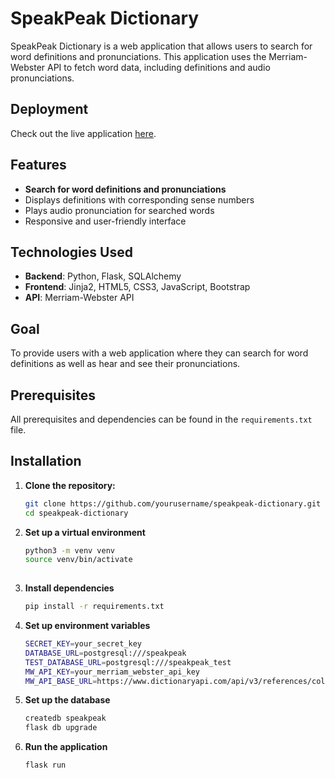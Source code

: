# SpeakPeak Dictionary

SpeakPeak Dictionary is a web application that allows users to search for word definitions and pronunciations. This application uses the Merriam-Webster API to fetch word data, including definitions and audio pronunciations.

## Deployment

Check out the live application [here](https://speakpeak.onrender.com/words/search).

## Features

- **Search for word definitions and pronunciations**
- Displays definitions with corresponding sense numbers
- Plays audio pronunciation for searched words
- Responsive and user-friendly interface

## Technologies Used

- **Backend**: Python, Flask, SQLAlchemy
- **Frontend**: Jinja2, HTML5, CSS3, JavaScript, Bootstrap
- **API**: Merriam-Webster API

## Goal

To provide users with a web application where they can search for word definitions as well as hear and see their pronunciations.

## Prerequisites

All prerequisites and dependencies can be found in the `requirements.txt` file.

## Installation

1. **Clone the repository:**

   ```sh
   git clone https://github.com/yourusername/speakpeak-dictionary.git
   cd speakpeak-dictionary

2. **Set up a virtual environment**

   ```sh
   python3 -m venv venv
   source venv/bin/activate 
 
3. **Install dependencies**
   
   ```sh
   pip install -r requirements.txt

4. **Set up environment variables**

   ```sh
   SECRET_KEY=your_secret_key
   DATABASE_URL=postgresql:///speakpeak
   TEST_DATABASE_URL=postgresql:///speakpeak_test
   MW_API_KEY=your_merriam_webster_api_key
   MW_API_BASE_URL=https://www.dictionaryapi.com/api/v3/references/collegiate/json/

5. **Set up the database**

   ```sh
   createdb speakpeak
   flask db upgrade

6. **Run the application**

   ```sh
   flask run